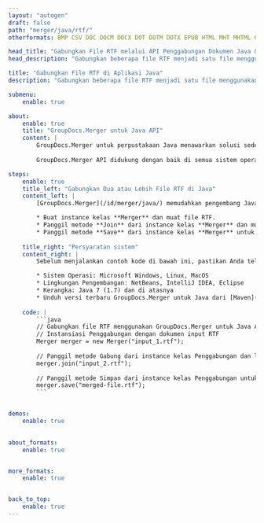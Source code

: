 ```yaml
---
layout: "autogen"
draft: false
path: "merger/java/rtf/"
otherformats: BMP CSV DOC DOCM DOCX DOT DOTM DOTX EPUB HTML MHT MHTML ODP ODS ODT OTP OTT PDF PNG POTM POTX PPS PPSM PPSX PPT PPTM PPTX PS TEX TIF TIFF TSV TXT VDX VSDM VSDX VSSM VSSX VSTM VSTX VSX VTX XLAM XLS XLSB XLSM XLSX XLT XLTM XLTX XPS

head_title: "Gabungkan File RTF melalui API Penggabungan Dokumen Java & J2SE"
head_description: "Gabungkan beberapa file RTF menjadi satu file menggunakan API penggabungan dokumen Java dengan semua data, gaya, dan pemformatan sebagai dokumen sumber."

title: "Gabungkan File RTF di Aplikasi Java"
description: "Gabungkan beberapa file RTF menjadi satu file menggunakan API penggabungan dokumen Java. Gabungkan halaman atau rentang halaman yang dipilih dari berbagai dokumen sumber menjadi satu dokumen hasil dengan semua data, gaya, dan pemformatan sebagai dokumen sumber."

submenu:
    enable: true

about:
    enable: true
    title: "GroupDocs.Merger untuk Java API"
    content: |
        GroupDocs.Merger untuk perpustakaan Java menawarkan solusi sederhana untuk menggabungkan & membagi dengan aman antara berbagai format dokumen termasuk PDF, Microsoft Office (Word, Excel, PowerPoint, OneNote), OpenDocument, HTML, gambar dan banyak lainnya dalam aplikasi .NET. Dengan menambahkan hanya beberapa baris kode, lakukan beberapa operasi dokumen seperti memindahkan, menghapus, memutar, menukar, mengekstrak, atau mengubah orientasi halaman di dalam dokumen. API penggabungan dokumen juga mendukung pratinjau halaman dokumen sebagai gambar untuk menganalisis struktur dokumen, pemformatan, dan konten pada halaman.
        
        GroupDocs.Merger API didukung dengan baik di semua sistem operasi utama dan versi Java termasuk J2SE 7.0 (1.7), J2SE 8.0 (1.8) dan Java 10.

steps:
    enable: true
    title_left: "Gabungkan Dua atau Lebih File RTF di Java"
    content_left: |
        [GroupDocs.Merger](/id/merger/java/) memudahkan pengembang Java untuk menggabungkan beberapa file RTF dengan menerapkan beberapa langkah mudah.

        * Buat instance kelas **Merger** dan muat file RTF.
        * Panggil metode **Join** dari instance kelas **Merger** dan muat file RTF lainnya.
        * Panggil metode **Save** dari instance kelas **Merger** untuk menyimpan dokumen yang digabungkan.
        
    title_right: "Persyaratan sistem"
    content_right: |
        Sebelum menjalankan contoh kode di bawah ini, pastikan Anda telah menginstal prasyarat berikut di sistem Anda.

        * Sistem Operasi: Microsoft Windows, Linux, MacOS
        * Lingkungan Pengembangan: NetBeans, IntelliJ IDEA, Eclipse
        * Kerangka: Java 7 (1.7) dan di atasnya
        * Unduh versi terbaru GroupDocs.Merger untuk Java dari [Maven](https://repository.groupdocs.com/webapp/#/artifacts/browse/tree/General/repo/com/groupdocs/groupdocs-merger)
        
    code: |
        ```java
        // Gabungkan file RTF menggunakan GroupDocs.Merger untuk Java API
        // Instansiasi Penggabungan dengan dokumen input RTF
        Merger merger = new Merger("input_1.rtf");
        
        // Panggil metode Gabung dari instance kelas Penggabungan dan lewati jalur dokumen sumber kedua
        merger.join("input_2.rtf");
            
        // Panggil metode Simpan dari instance kelas Penggabungan untuk menyimpan dokumen yang digabungkan
        merger.save("merged-file.rtf");        
        ```        


demos:
    enable: true
        

about_formats:
    enable: true


more_formats:
    enable: true


back_to_top:
    enable: true
---
```

